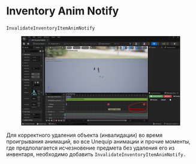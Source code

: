 # Inventory Anim Notify

`InvalidateInventoryItemAnimNotify`

<figure><img src="../../../.gitbook/assets/image (99).png" alt=""><figcaption></figcaption></figure>

Для корректного удаления объекта (инвалидации) во время проигрывания анимаций, во все Unequip анимации и прочие моменты, где предполагается исчезновение предмета без удаления его из инвентаря, необходимо добавить `InvalidateInventoryItemAnimNotify.`
